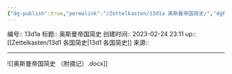 ```yaml
---
{"dg-publish":true,"permalink":"/Zettelkasten/13d1a 奥斯曼帝国简史/","dgPassFrontmatter":true}
---
```


编号:: 13d1a
标题:: 奥斯曼帝国简史
创建时间:: 2023-02-24 23:11
up:: [[Zettelkasten/13d1 各国简史\|13d1 各国简史]]
来源:: 

---
![[奥斯曼帝国简史 （附摘记）.docx]]